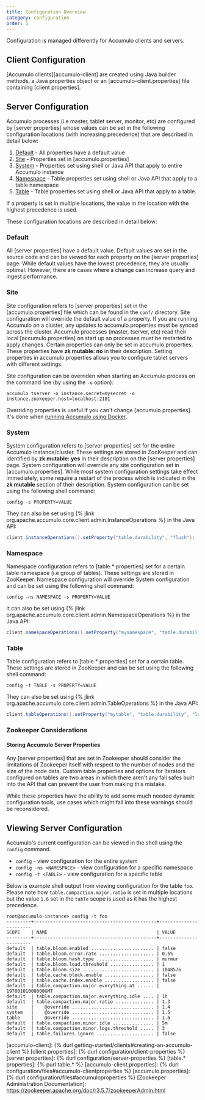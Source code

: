 ```yaml
---
title: Configuration Overview
category: configuration
order: 1
---
```


Configuration is managed differently for Accumulo clients and servers.

## Client Configuration

[Accumulo clients][accumulo-client] are created using Java builder methods, a Java properties object or an
[accumulo-client.properties] file containing [client properties].

## Server Configuration

Accumulo processes (i.e master, tablet server, monitor, etc) are configured by [server properties] whose values can be
set in the following configuration locations (with increasing precedence) that are described in detail below:

1. [Default](#default) - All properties have a default value
2. [Site](#site) - Properties set in [accumulo.properties]
3. [System](#system) - Properties set using shell or Java API that apply to entire Accumulo instance
4. [Namespace](#namespace) - Table properties set using shell or Java API that apply to a table namespace
5. [Table](#table) - Table properties set using shell or Java API that apply to a table.

If a property is set in multiple locations, the value in the location with the highest precedence is used.

These configuration locations are described in detail below:

### Default

All [server properties] have a default value. Default values are set in the source code and can be viewed for each property on the [server properties] page.
While default values have the lowest precedence, they are usually optimal.  However, there are cases where a change can increase query and ingest performance.

### Site

Site configuration refers to [server properties] set in the [accumulo.properties] file which can be found in the `conf/` directory. Site configuration will override the default value
of a property. If you are running Accumulo on a cluster, any updates to accumulo.properties must be synced across the cluster. Accumulo processes (master, tserver, etc) read their
local [accumulo.properties] on start up so processes must be restarted to apply changes. Certain properties can only be set in accumulo.properties. These properties have **zk mutable: no**
in their description. Setting properties in accumulo.properties allows you to configure tablet servers with different settings.

Site configuration can be overriden when starting an Accumulo process on the command line (by using the `-o` option):
```
accumulo tserver -o instance.secret=mysecret -o instance.zookeeper.host=localhost:2181
```
Overriding properties is useful if you can't change [accumulo.properties]. It's done when [running Accumulo using Docker](https://github.com/apache/accumulo-docker).

### System

System configuration refers to [server properties] set for the entire Accumulo instance/cluster. These settings are stored in ZooKeeper and can identified by **zk mutable: yes**
in their description on the [server properties] page. System configuration will override any site configuration set in [accumulo.properties]. While most system configuration
settings take effect immediately, some require a restart of the process which is indicated in the **zk mutable** section of their description. System configuration can be set using
the following shell command:

    config -s PROPERTY=VALUE

They can also be set using {% jlink org.apache.accumulo.core.client.admin.InstanceOperations %} in the Java API:

```java
client.instanceOperations().setProperty("table.durability", "flush");
```

### Namespace

Namespace configuration refers to [table.* properties] set for a certain table namespace (i.e group of tables). These settings are stored in ZooKeeper. Namespace configuration
will override System configuration and can be set using the following shell command:

    config -ns NAMESPACE -s PROPERTY=VALUE

It can also be set using {% jlink org.apache.accumulo.core.client.admin.NamespaceOperations %} in the Java API:

```java
client.namespaceOperations().setProperty("mynamespace", "table.durability", "sync");
```

### Table

Table configuration refers to [table.* properties] set for a certain table. These settings are stored in ZooKeeper and can be set using the following shell command:

    config -t TABLE -s PROPERTY=VALUE

They can also be set using {% jlink org.apache.accumulo.core.client.admin.TableOperations %} in the Java API:

```java
client.tableOperations().setProperty("mytable", "table.durability", "log");
```

### Zookeeper Considerations

#### Storing Accumulo Server Properties

Any [server properties] that are set in Zookeeper should consider the limitations of Zookeeper itself with respect to the
number of nodes and the size of the node data. Custom table properties and options for Iterators configured on tables
are two areas in which there aren't any fail safes built into the API that can prevent the user from making this mistake.

While these properties have the ability to add some much needed dynamic configuration tools, use cases which might fall
into these warnings should be reconsidered.
## Viewing Server Configuration

Accumulo's current configuration can be viewed in the shell using the `config` command.

* `config` - view configuration for the entire system
* `config -ns <NAMESPACE>` - view configuration for a specific namespace
* `config -t <TABLE>` - view configuration for a specific table

Below is example shell output from viewing configuration for the table `foo`. Please note how `table.compaction.major.ratio`
is set in multiple locations but the value `1.6` set in the `table` scope is used as it has the highest precedence.

```
root@accumulo-instance> config -t foo
---------+---------------------------------------------+-----------------------
SCOPE    | NAME                                        | VALUE
---------+---------------------------------------------+-----------------------
default  | table.bloom.enabled ....................... | false
default  | table.bloom.error.rate .................... | 0.5%
default  | table.bloom.hash.type ..................... | murmur
default  | table.bloom.load.threshold ................ | 1
default  | table.bloom.size .......................... | 1048576
default  | table.cache.block.enable .................. | false
default  | table.cache.index.enable .................. | false
default  | table.compaction.major.everything.at ...... | 19700101000000GMT
default  | table.compaction.major.everything.idle .... | 1h
default  | table.compaction.major.ratio .............. | 1.3
site     |    @override .............................. | 1.4
system   |    @override .............................. | 1.5
table    |    @override .............................. | 1.6
default  | table.compaction.minor.idle ............... | 5m
default  | table.compaction.minor.logs.threshold ..... | 3
default  | table.failures.ignore ..................... | false
```

[accumulo-client]: {% durl getting-started/clients#creating-an-accumulo-client %}
[client properties]: {% durl configuration/client-properties %}
[server properties]: {% durl configuration/server-properties %}
[table.* properties]: {% purl table.\* %}
[accumulo-client.properties]: {% durl configuration/files#accumulo-clientproperties %}
[accumulo.properties]: {% durl configuration/files#accumuloproperties %}
[Zookeeper Administration Documentation]: https://zookeeper.apache.org/doc/r3.5.7/zookeeperAdmin.html 
